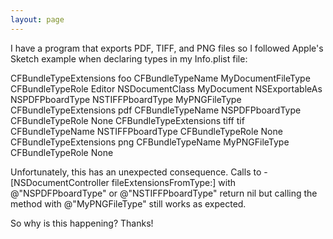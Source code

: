 ```yaml
---
layout: page
---
```




I have a program that exports PDF, TIFF, and PNG files so I followed Apple's Sketch example when declaring types in my     Info.plist file:

    
<dict>
     <key>CFBundleTypeExtensions</key>
     <array>
          <string>foo</string>
     </array>
     <key>CFBundleTypeName</key>
     <string>MyDocumentFileType</string>
     <key>CFBundleTypeRole</key>
     <string>Editor</string>
     <key>NSDocumentClass</key>
     <string>MyDocument</string>
     <key>NSExportableAs</key>
     <array>
          <string>NSPDFPboardType</string>
          <string>NSTIFFPboardType</string>
          <string>MyPNGFileType</string>
     </array>
</dict>
<dict>
     <key>CFBundleTypeExtensions</key>
     <array>
          <string>pdf</string>
     </array>
     <key>CFBundleTypeName</key>
     <string>NSPDFPboardType</string>
     <key>CFBundleTypeRole</key>
     <string>None</string>
</dict>
<dict>
     <key>CFBundleTypeExtensions</key>
     <array>
          <string>tiff</string>
          <string>tif</string>
     </array>
     <key>CFBundleTypeName</key>
     <string>NSTIFFPboardType</string>
     <key>CFBundleTypeRole</key>
     <string>None</string>
</dict>
<dict>
     <key>CFBundleTypeExtensions</key>
     <array>
          <string>png</string>
     </array>
     <key>CFBundleTypeName</key>
     <string>MyPNGFileType</string>
     <key>CFBundleTypeRole</key>
     <string>None</string>
</dict>


Unfortunately, this has an unexpected consequence.  Calls to     -[NSDocumentController fileExtensionsFromType:] with     @"NSPDFPboardType" or     @"NSTIFFPboardType" return     nil but calling the method with     @"MyPNGFileType" still works as expected.

So why is this happening?  Thanks!
